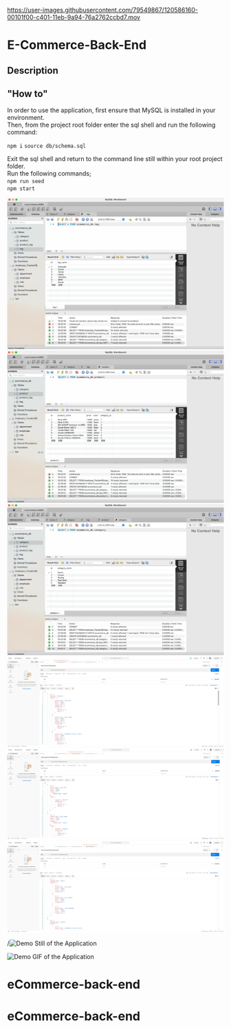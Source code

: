 
https://user-images.githubusercontent.com/79549867/120586160-00101f00-c401-11eb-9a94-76a2762ccbd7.mov

# E-Commerce-Back-End

## Description 


## "How to"

 In order to use the application, first ensure that MySQL is installed in your environment.    
 Then, from the project root folder enter the sql shell and run the following command:          

`npm i`
`source db/schema.sql`    


Exit the sql shell and return to the command line still within your root project folder.      
Run the following commands;          
`npm run seed`    
`npm start`    

![stillMySQL](./assets/tags.png)
![stillMySQL](./assets/products.png)
![stillMySQL](./assets/categories.png)
![stillMySQL](./assets/postman_tags.png)
![stillMySQL](./assets/postman_products.png)
![stillMySQL](./assets/postman_categories.png)

/![Demo Still of the Application](doc/demo_still.png?raw=true "Demo of the Application")    

![Demo GIF of the Application](doc/gif/db_start_gif.gif?raw=true "Demo of the Application")     







# eCommerce-back-end
# eCommerce-back-end
